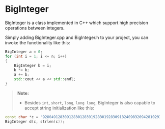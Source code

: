 BigInteger
==================
BigInteger is a class implemented in C++ which support high precision operations between integers.

Simply adding BigInteger.cpp and BigInteger.h to your project, you can invoke the functionality like this:
```C++
BigInteger a = 0;
for (int i = 1; i <= n; i++)
{
	BigInteger b = i;
	b *= b;
	a += b;
	std::cout << a << std::endl;
}
```
> **Note:**
> - Besides `int`, `short`, `long`, `long long`, BigInteger is also capable to accept string initialization like this:
```C++
const char *c = "92804912830912830128301928301928309182409832094281029381912038192";
BigInteger d(c, strlen(c));
```
